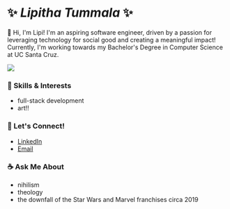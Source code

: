 # ✨ _Lipitha Tummala_ ✨

👋 Hi, I'm Lipi! I'm an aspiring software engineer, driven by a passion for leveraging technology for social good and creating a meaningful impact! Currently, I'm working towards my Bachelor's Degree in Computer Science at UC Santa Cruz.

![](https://github.com/lipithat/lipithat/blob/main/lisa_simpson.gif)

### 🚀 Skills & Interests
- full-stack development
- art!!

### 🔗 Let's Connect!
- [LinkedIn](https://www.linkedin.com/in/lipitha-tummala-963211219/)
- [Email](mailto:lipithatummala@gmail.com)

### ☕ Ask Me About
- nihilism
- theology
- the downfall of the Star Wars and Marvel franchises circa 2019

<!--
**lipithat/lipithat** is a ✨ _special_ ✨ repository because its `README.md` (this file) appears on your GitHub profile.

Here are some ideas to get you started:

- 🔭 I’m currently working on ...
- 🌱 I’m currently learning ...
- 👯 I’m looking to collaborate on ...
- 🤔 I’m looking for help with ...
- 💬 Ask me about ...
- 📫 How to reach me: ...
- 😄 Pronouns: ...
- ⚡ Fun fact: ...
-->
